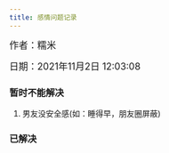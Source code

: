 ```yaml
---
title: 感情问题记录
---
```


<big>作者：糯米</big>

<big>日期：2021年11月2日 12:03:08</big>

### 暂时不能解决

1. 男友没安全感(如：睡得早，朋友圈屏蔽)

### 已解决